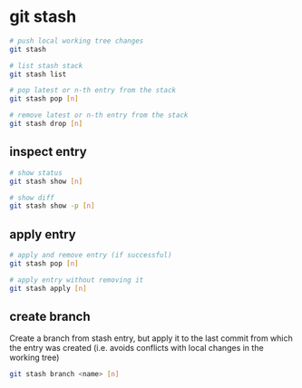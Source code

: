 # git stash

```bash
# push local working tree changes
git stash

# list stash stack
git stash list

# pop latest or n-th entry from the stack
git stash pop [n]

# remove latest or n-th entry from the stack
git stash drop [n]
```


## inspect entry

```bash
# show status
git stash show [n]

# show diff
git stash show -p [n]
```


## apply entry

```bash
# apply and remove entry (if successful)
git stash pop [n]

# apply entry without removing it
git stash apply [n]
```


## create branch

Create a branch from stash entry, but apply it to the last commit from which the
entry was created (i.e. avoids conflicts with local changes in the working tree)

```bash
git stash branch <name> [n]
```
